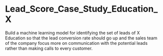 # Lead_Score_Case_Study_Education_X
Build a machine learning model for identifying the set of leads of X Education so that the lead conversion rate should go up and the sales team of the company focus more on communication with the potential leads rather than making calls to every customer.
